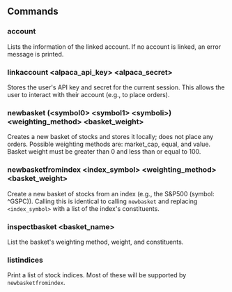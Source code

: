 
## Commands
### account
Lists the information of the linked account. If no account is linked, an error message is printed.

### linkaccount <alpaca_api_key> <alpaca_secret>
Stores the user's API key and secret for the current session. This allows the user to interact with their account (e.g., to place orders).

### newbasket (\<symbol0> \<symbol1> \<symboli>) <weighting_method> <basket_weight>
Creates a new basket of stocks and stores it locally; does not place any orders. Possible weighting methods are: market_cap, equal, and value. Basket weight must be greater than 0 and less than or equal to 100. 

### newbasketfromindex <index_symbol> <weighting_method> <basket_weight>
Create a new basket of stocks from an index (e.g., the S&P500 (symbol: ^GSPC)). Calling this is identical to calling `newbasket` and replacing `<index_symbol>` with a list of the index's constituents.

### inspectbasket <basket_name>
List the basket's weighting method, weight, and constituents.

### listindices
Print a list of stock indices. Most of these will be supported by `newbasketfromindex`.

